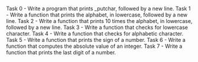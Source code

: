 Task 0 - Write a program that prints _putchar, followed by a new line.
Task 1 - Write a function that prints the alphabet, in lowercase, followed by a new line.
Task 2 - Write a function that prints 10 times the alphabet, in lowercase, followed by a new line.
Task 3 - Write a function that checks for lowercase character.
Task 4 - Write a function that checks for alphabetic character.
Task 5 - Write a function that prints the sign of a number.
Task 6 - Write a function that computes the absolute value of an integer.
Task 7 - Write a function that prints the last digit of a number.
